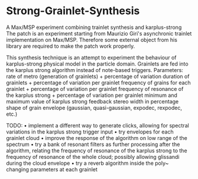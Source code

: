 # Strong-Grainlet-Synthesis
A Max/MSP experiment combining trainlet synthesis and karplus-strong
The patch is an experiment starting from Maurizio Giri's asynchronic trainlet implementation on Max/MSP. 
Therefore some external object from his library are required to make the patch work properly.

This synthesis technique is an attempt to experiment the behaviour of karplus-strong physical model in the particle domain.
Grainlets are fed into the karplus strong algorithm instead of note-based triggers. 
Parameters: 
rate of metro (generation of grainlets) + percentage of variation 
duration of grainlets + percentage of variation per grainlet
frequency of grains for each grainlet + percentage of variation per grainlet
frequency of resonance of the karplus strong + percentage of variation per grainlet
minimum and maximum value of karplus strong feedback 
stereo width in percentage
shape of grain envelope (gaussian, quasi-gaussian, expodec, rexpodec, etc.)

TODO: 
• implement a different way to generate clicks, allowing for spectral variations in the karplus strong trigger input
• try envelopes for each grainlet cloud
• improve the response of the algorithm on low range of the spectrum 
• try a bank of resonant filters as further processing after the algorithm,
  relating the frequency of resonance of the karplus strong to the frequency of resonance of the whole cloud;
  possibly allowing glissandi during the cloud envelope 
• try a reverb algorithm inside the poly~ changing parameters at each grainlet 
